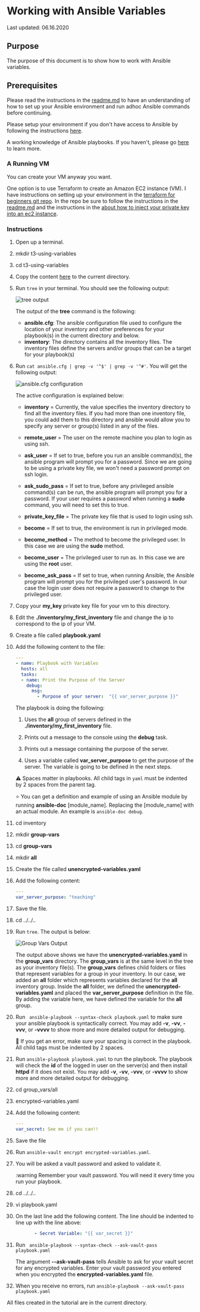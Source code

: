 # Working with Ansible Variables

Last updated: 06.16.2020

## Purpose

The purpose of this document is to show how to work with Ansible variables.

## Prerequisites

Please read the instructions in the [readme.md](../t1-getting-started/readme.md)
to have an understanding of how to set up your Ansible environment
and run adhoc Ansible commands before continuing.

Please setup your environment if you don't have access to Ansible by
following the instructions [here](../t1-getting-started/readme.md).

A working knowledge of Ansible playbooks.  If you haven't, please go
[here](../t2-using-playbooks) to learn more.

### A Running VM

You can create your VM anyway you want.

One option is to use Terraform to create an Amazon EC2 instance (VM).
I have instructions on setting up your environment in the
[terraform for beginners git repo](https://github.com/bretmullinix/terraform-for-beginners/tree/master/t1-getting-started).
In the repo be sure to follow the instructions in the
[readme.md](https://github.com/bretmullinix/terraform-for-beginners/tree/master/t1-getting-started/readme.md)
and the instructions in the
[ about how to inject your private key into an ec2 instance](https://github.com/bretmullinix/terraform-for-beginners/tree/master/t3-injecting-your-ssh-key-into-ec2-instance).


### Instructions

1. Open up a terminal.
1. mkdir t3-using-variables
1. cd t3-using-variables
1. Copy the content [here](../t1-getting-started) to the current directory.
1. Run `tree` in your terminal.  You should see the following output:

    ![tree output](../images/getting-started-with-playbooks-initial-dir-tree-structure.png)

    The output of the **tree** command is the following:
    
    - **ansible.cfg**: The ansible configuration file used to configure
    the location of your inventory and other preferences for your playbook(s)
    in the current directory and below.
    - **inventory**: The directory contains all the inventory files.
     The inventory files define the servers and/or groups
     that can be a target for your playbook(s)
    
1.  Run `cat ansible.cfg | grep -v '^$' | grep -v '^#'`.  You will get
the following output:

    ![ansible.cfg configuration](../images/getting-started-with-playbooks-ansible-cfg-contents.png)

    The active configuration is explained below:
    
      - **inventory** = Currently, the value specifies the inventory directory to
        find all the inventory files.  If you had more than one
        inventory file, you could add them to this directory and ansible
        would allow you to specify any server or group(s)
        listed in any of the files.
        
      - **remote_user** = The user on the remote machine you
        plan to login as using ssh.
        
      - **ask_user** = If set to true, before you run an ansible command(s),
        the ansible program will prompt you for a password.  Since we are going to
        be using a private key file, we won't need a password prompt on ssh
        login.
        
      - **ask_sudo_pass** = If set to true, before any privileged ansible
        command(s) can be run, the ansible program
        will prompt you for a password. If your user requires a
        password when running a **sudo** command, 
        you will need to set this to true.
        
      - **private_key_file** = The private key file that is used to login using
        ssh.
      
      - **become** = If set to true, the environment is run in privileged mode.
      
      - **become_method** = The method to become the privileged user.  In
      this case we are using the **sudo** method.
      
      - **become_user** = The privileged user to run as.  In this case
      we are using the **root** user.
      
      - **become_ask_pass** = If set to true, when running Ansible, the
      Ansible program will prompt you for the privileged user's password.  In our
      case the login user does not require a password to change to the
      privileged user.

1. Copy your **my_key** private key file for your vm to this directory.
1. Edit the **./inventory/my_first_inventory** file and change the ip to
correspond to the ip of your VM.
1. Create a file called **playbook.yaml**
1. Add the following content to the file:

    ```yaml
   ---
   - name: Playbook with Variables
      hosts: all
      tasks:
      - name: Print the Purpose of the Server
        debug:
          msg:
            - Purpose of your server:  "{{ var_server_purpose }}"
   ```
   
   The playbook is doing the following:
   
   1. Uses the **all** group of servers defined
   in the **./inventory/my_first_inventory** file.
   
   1. Prints out a message to the console using the **debug** task.
   
   1. Prints out a message containing the purpose of the server.
   
   1.  Uses a variable called **var_server_purpose** to get the purpose
   of the server.  The variable is going to be defined in the next steps.
   
   :warning: Spaces matter in playbooks.  All child tags in `yaml` must
   be indented by 2 spaces from the parent tag.
   
   :star: You can get a definition and example of using an Ansible module
   by running **ansible-doc** [module_name].  Replacing the [module_name]
   with an actual module.  An example is `ansible-doc debug`.

1. cd inventory
1. mkdir **group-vars**
1. cd **group-vars**
1. mkdir **all**
1. Create the file called **unencrypted-variables.yaml**
1. Add the following content:

    ```yaml
    ---
    var_server_purpose: "teaching"
   ```

1. Save the file.

1. cd ../../..

1. Run `tree`.  The output is below:

    ![Group Vars Output](../images/group-vars-unencrypted.png)
    
    The output above shows we have the **unencrypted-variables.yaml** in
    the **group_vars** directory.  The **group_vars** is at the same
    level in the tree as your inventory file(s).  The **group_vars**
    defines child folders or files that represent variables for a
    group in your inventory.  In our case, we added an **all** folder
    which represents variables declared for the **all** inventory group.
    Inside the **all** folder, we defined the **unencrypted-variables.yaml**
    and placed the **var_server_purpose** definition in the file.  By adding
    the variable here, we have defined the variable for the **all** group.

1. Run ` ansible-playbook --syntax-check playbook.yaml` to make
sure your ansible playbook is syntactically correct.  You may add **-v**,
**-vv**, **-vvv**, or **-vvvv** to show more and more detailed output for
debugging. 

    :eyes: If you get an error, make sure your spacing is correct in
    the playbook.  All child tags must be indented by 2 spaces.

1. Run `ansible-playbook playbook.yaml` to run the playbook.  The
playbook will check the **id** of the logged in user on the server(s) and then
install **httpd** if it does not exist.  You may add **-v**, **-vv**, **-vvv**,
or **-vvvv** to show more and more detailed output for debugging.

1. cd group_vars/all
1. encrypted-variables.yaml
1. Add the following content:

    ```yaml
    ---
    var_secret: See me if you can!!
    ```
1. Save the file

1. Run `ansible-vault encrypt encrypted-variables.yaml`.

1. You will be asked a vault password and asked to validate it.

    :warning Remember your vault password.  You will need it
    every time you run your playbook.

1. cd ../../..

1. vi playbook.yaml
1. On the last line add the following content.
The line should be indented to line up with the line above:

    ```yaml
           - Secret Variable: "{{ var_secret }}"
   ```
  
1. Run ` ansible-playbook --syntax-check --ask-vault-pass playbook.yaml` 

    The argument **--ask-vault-pass** tells Ansible to ask for your vault
    secret for any encrypted variables.  Enter your vault password you
    entered when you encrypted the **encrypted-variables.yaml** file.

1. When you receive no errors, run
`ansible-playbook --ask-vault-pass playbook.yaml`

All files created in the tutorial are in the current directory.